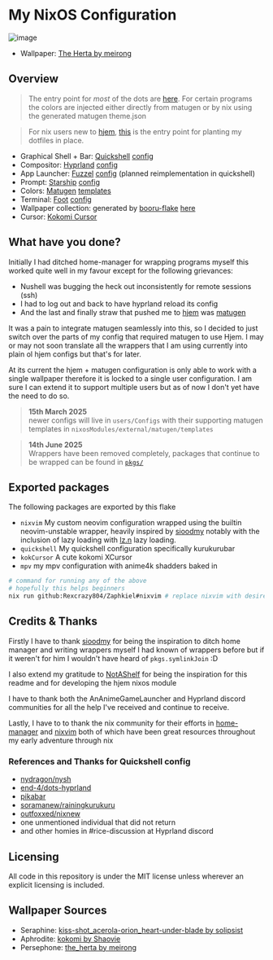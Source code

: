 # My NixOS Configuration
![image](https://github.com/user-attachments/assets/e5cedaf6-b2d1-42d6-9519-d05580424a83)
- Wallpaper: [The Herta by meirong](https://www.pixiv.net/artworks/126270092)

## Overview
> The entry point for *most* of the dots are [here](users/Configs). For certain
programs the colors are injected either directly from matugen or by nix using
the generated matugen theme.json
 
> For nix users new to [hjem](https://github.com/feel-co/hjem),
[this](users/rexies.nix) is the entry point for planting my dotfiles in place.

- Graphical Shell + Bar: [Quickshell](https://quickshell.outfoxxed.me/) [config](users/Configs/quickshell/kurukurubar)
- Compositor: [Hyprland](https://hyprland.org/) [config](users/Configs/hyprland/)
- App Launcher: [Fuzzel](https://codeberg.org/dnkl/fuzzel) [config](users/Configs/fuzzel/fuzzel.ini) (planned reimplementation in quickshell)
- Prompt: [Starship](https://starship.rs/) [config](users/Configs/starship/starship.toml)
- Colors: [Matugen](https://github.com/InioX/matugen) [templates](nixosModules/external/matugen/templates/)
- Terminal: [Foot](https://codeberg.org/dnkl/foot) [config](users/Configs/foot/foot.ini)
- Wallpaper collection: generated by [booru-flake](https://github.com/Rexcrazy804/booru-flake) [here](nixosModules/programs/booru-flake/preview.md)
- Cursor: [Kokomi Cursor](https://www.pling.com/p/2167734/)



## What have you done?
Initially I had ditched home-manager for wrapping programs myself
this worked quite well in my favour except for the following grievances:
- Nushell was bugging the heck out inconsistently for remote sessions (ssh)
- I had to log out and back to have hyprland reload its config
- And the last and finally straw that pushed me to [hjem](https://github.com/feel-co/hjem) was [matugen](https://github.com/InioX/matugen)

It was a pain to integrate matugen seamlessly into this, so I decided to just
switch over the parts of my config that required matugen to use Hjem. I may or
may not soon translate all the wrappers that I am using currently into plain ol
hjem configs but that's for later. 

At its current the hjem + matugen configuration is only able to work with a
single wallpaper therefore it is locked to a single user configuration. I am
sure I can extend it to support multiple users but as of now I don't yet have
the need to do so.

> **15th March 2025**<br>
> newer configs will live in `users/Configs` with their
> supporting matugen templates in `nixosModules/external/matugen/templates`

> **14th June 2025**<br>
> Wrappers have been removed completely, packages that
> continue to be wrapped can be found in [`pkgs/`](pkgs/)

## Exported packages
The following packages are exported by this flake

- `nixvim` My custom neovim configuration wrapped using the builtin neovim-unstable wrapper, heavily inspired by [sioodmy](https://github.com/sioodmy) notably with the inclusion of lazy loading with [lz.n](https://github.com/nvim-neorocks/lz.n) lazy loading.
- `quickshell` My quickshell configuration specifically kurukurubar
- `kokCursor` A cute kokomi XCursor
- `mpv` my mpv configuration with anime4k shadders baked in

```bash
# command for running any of the above 
# hopefully this helps beginners
nix run github:Rexcrazy804/Zaphkiel#nixvim # replace nixvim with desired package
```

## Credits & Thanks
Firstly I have to thank [sioodmy](https://github.com/sioodmy) for being the
inspiration to ditch home manager and writing wrappers myself I had known of
wrappers before but if it weren't for him I wouldn't have heard of
`pkgs.symlinkJoin` :D

I also extend my gratitude to [NotAShelf](https://github.com/NotAShelf) for
being the inspiration for this readme and for developing the hjem nixos
module 

I have to thank both the AnAnimeGameLauncher and Hyprland discord communities
for all the help I've received and continue to receive.

Lastly, I have to to thank the nix community for their efforts in
[home-manager](https://github.com/nix-community/home-manager) and
[nixvim](https://github.com/nix-community/nixvim) both of which have been great
resources throughout my early adventure through nix

### References and Thanks for Quickshell config
- [nydragon/nysh](https://github.com/nydragon/nysh)
- [end-4/dots-hyprland](https://github.com/end-4/dots-hyprland/tree/ii-qs/.config/quickshell)
- [pikabar](https://git.pika-os.com/wm-packages/pikabar/src/branch/main/pikabar/usr/share/pikabar)
- [soramanew/rainingkurukuru](https://github.com/soramanew/rainingkuru)
- [outfoxxed/nixnew](https://git.outfoxxed.me/outfoxxed/nixnew/src/branch/master/modules/user/modules/quickshell)
- one unmentioned individual that did not return
- and other homies in #rice-discussion at Hyprland discord

## Licensing
All code in this repository is under the MIT license unless wherever an
explicit licensing is included.

## Wallpaper Sources
- Seraphine: [kiss-shot_acerola-orion_heart-under-blade by solipsist](https://cdn.donmai.us/original/13/b5/13b535bca2ae23fe7f30c7e5c136abf6.jpg)
- Aphrodite: [kokomi by Shaovie](https://www.pixiv.net/en/artworks/116824847)
- Persephone: [the_herta by meirong](https://www.pixiv.net/artworks/126270092)
